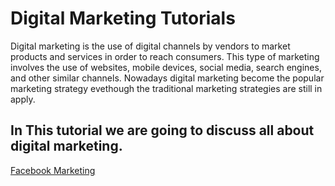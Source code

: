 # Digital Marketing Tutorials
Digital marketing is the use of digital channels by vendors to market products and services in order to reach consumers. This type of marketing involves the use of websites, mobile devices, social media, search engines, and other similar channels. Nowadays digital marketing become the popular marketing strategy evethough the traditional marketing strategies are still in apply.
## In This tutorial we are going to discuss all about digital marketing. 
[Facebook Marketing](https://github.com/ethioclicks/Marketing-Tutorials/blob/master/FaceBook%20Marketing.md)
